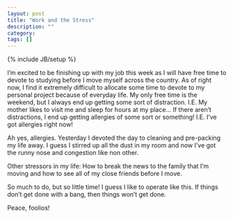 ```yaml
---
layout: post
title: "Work and the Stress"
description: ""
category: 
tags: []
---
```

{% include JB/setup %}

I’m excited to be finishing up with my job this week as I will have free time to devote to studying before I move myself across the country. As of right now, I find it extremely difficult to allocate some time to devote to my personal project because of everyday life. My only free time is the weekend, but I always end up getting some sort of distraction. I.E. My mother likes to visit me and sleep for hours at my place… If there aren’t distractions, I end up getting allergies of some sort or something! I.E. I’ve got allergies right now!

Ah yes, allergies. Yesterday I devoted the day to cleaning and pre-packing my life away. I guess I stirred up all the dust in my room and now I’ve got the runny nose and congestion like non other.

Other stressors in my life: How to break the news to the family that I’m moving and how to see all of my close friends before I move.

So much to do, but so little time! I guess I like to operate like this. If things don’t get done with a bang, then things won’t get done.

Peace, foolios!
